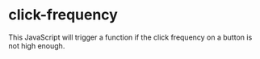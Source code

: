 # click-frequency
This JavaScript will trigger a function if the click frequency on a button is not high enough.
